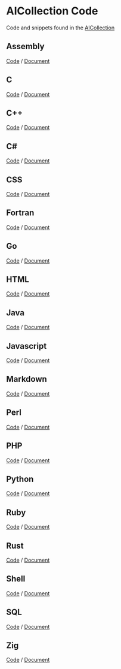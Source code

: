 # AICollection Code
Code and snippets found in the [AICollection](https://codedeviate.github.io/aicollection/aicollection.html)

## Assembly

[Code](/Assembly)
/
[Document](https://codedeviate.github.io/aicollection/assembly.html)

## C

[Code](/C)
/
[Document](https://codedeviate.github.io/aicollection/c.html)

## C++

[Code](/Cpp)
/
[Document](https://codedeviate.github.io/aicollection/cplusplus.html)

## C#

[Code](/Csharp)
/
[Document](https://codedeviate.github.io/aicollection/csharp.html)

## CSS

[Code](/CSS)
/
[Document](https://codedeviate.github.io/aicollection/css.html)

## Fortran

[Code](/Fortran)
/
[Document](https://codedeviate.github.io/aicollection/fortran.html)

## Go

[Code](/Go)
/
[Document](https://codedeviate.github.io/aicollection/go.html)

## HTML

[Code](/HTML)
/
[Document](https://codedeviate.github.io/aicollection/html.html)

## Java

[Code](/Java)
/
[Document](https://codedeviate.github.io/aicollection/java.html)

## Javascript

[Code](/Javascript)
/
[Document](https://codedeviate.github.io/aicollection/javascript.html)

## Markdown

[Code](/Markdown)
/
[Document](https://codedeviate.github.io/aicollection/markdown.html)

## Perl

[Code](/Perl)
/
[Document](https://codedeviate.github.io/aicollection/perl.html)

## PHP

[Code](/PHP)
/
[Document](https://codedeviate.github.io/aicollection/php.html)

## Python

[Code](/Python)
/
[Document](https://codedeviate.github.io/aicollection/python.html)

## Ruby

[Code](/Ruby)
/
[Document](https://codedeviate.github.io/aicollection/ruby.html)

## Rust

[Code](/Rust)
/
[Document](https://codedeviate.github.io/aicollection/rust.html)

## Shell

[Code](/Shell)
/
[Document](https://codedeviate.github.io/aicollection/shell.html)

## SQL

[Code](/SQL)
/
[Document](https://codedeviate.github.io/aicollection/sql.html)

## Zig

[Code](/Zig)
/
[Document](https://codedeviate.github.io/aicollection/zig.html)
